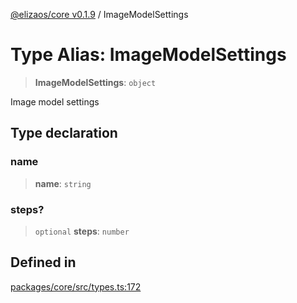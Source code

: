 [@elizaos/core v0.1.9](../index.md) / ImageModelSettings

# Type Alias: ImageModelSettings

> **ImageModelSettings**: `object`

Image model settings

## Type declaration

### name

> **name**: `string`

### steps?

> `optional` **steps**: `number`

## Defined in

[packages/core/src/types.ts:172](https://github.com/abilmansuryeshmuratov/tutorial_agent/blob/main/packages/core/src/types.ts#L172)
